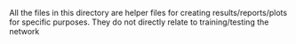 All the files in this directory are helper files for creating results/reports/plots for specific purposes. 
They do not directly relate to training/testing the network